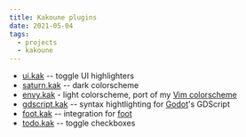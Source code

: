 ```yaml
---
title: Kakoune plugins
date: 2021-05-04
tags:
  - projects
  - kakoune
---
```


- [ui.kak][ui.kak] -- toggle UI highlighters
- [saturn.kak][saturn.kak] -- dark colorscheme
- [envy.kak][envy.kak] - light colorscheme, port of my
  [Vim colorscheme](https://github.com/kkga/vim-envy)
- [gdscript.kak][gdscript.kak] -- syntax hightlighting for
  [Godot](https://godotengine.org)'s GDScript
- [foot.kak][foot.kak] -- integration for [foot](https://codeberg.org/dnkl/foot)
- [todo.kak][todo.kak] -- toggle checkboxes

[ui.kak]: https://github.com/kkga/ui.kak
[saturn.kak]: https://github.com/kkga/saturn.kak
[gdscript.kak]: https://github.com/kkga/gdscript.kak
[envy.kak]: https://github.com/kkga/envy.kak
[foot.kak]: https://github.com/kkga/foot.kak
[todo.kak]: https://github.com/kkga/todo.kak

